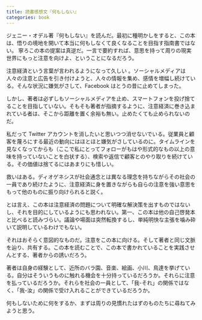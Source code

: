 ```yaml
---
title: 読書感想文『何もしない』
categories: book
---
```


ジェニー・オデル著『何もしない』を読んだ。最初に種明かしをすると、この本は、悟りの境地を開いて本当に何もしなくて良くなることを目指す指南書ではない。 寧ろこの本の提案は真逆だ。一言で要約すれば、意思を持って周りの現実世界にもっと注意を向けよ、ということになるだろう。

注意経済という言葉が言われるようになって久しい 。ソーシャルメディアは人々の注意と広告を引き付けようと、人々の情報を集め、感情を増幅し続けている。そんな状況に嫌気がさして、Facebook はとうの昔に止めてしまった。

しかし、著者は必ずしもソーシャルメディアを止め、スマートフォンを投げ捨てることを目指していない。そもそも著者が指摘するように、注意経済に巻き込まれている者は、そこから距離を置く余裕も無い。止めたくても止められないのだ。 

私だって Twitter アカウントを消したいと思いつつ消せないでいる。従業員と顧客を蔑ろにする最近の動向にはほとほと嫌気がさしているのに。タイムラインを見なくなってからも（ここで私にとってフォローがもはや形式的なもの以上の意味を持っていないことを白状する）、検索や返信で顧客とのやり取りを続けている。その価値は捨てるにはあまりにも惜しい。

救いはある。ディオゲネシスが社会通念とは異なる理念を持ちながらその社会の一員であり続けたように、注意経済に身を置きながらも自らの注意を強い意思をもって他のものに振り向けられると説く。

とは言え、この本は注意経済の問題について明確な解決策を出すものではないし、それを目的にしているようにも思われない。第一、この本は他の自己啓発本と比べると読みづらい。議論や場面は突然転換するし、単純明快な主張を噛み砕いて説明しているわけでもない。

それはおそらく意図的なものだ。注意をこの本に向ける。そして著者と同じ文脈を辿り、共有する。この本を読むことで、この本で書かれていることを実践させんとする、著者からの誘いだろう。

著者は自身の経験として、近所のバラ園、音楽、絵画、小川、鳥達を挙げている。自分はそういうものに触れる機会を十分持っているだろうか。それらに注意を払っているだろうか。それらを社会の一員として、「我-それ」の関係ではなく、「我-汝」の関係で受け入れることができているだろうか。

何もしないために何をするか、まずは周りの見慣れたはずのものたちに尋ねてみようと思う。
